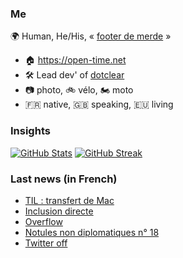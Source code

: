 ### Me

🌍 Human, He/His, « [footer de merde](https://open-time.net/post/2013/07/17/La-veritable-histoire-du-Footer-de-merde-) » 
* 🏠 https://open-time.net 
* 🛠️ Lead dev' of [dotclear](https://git.dotclear.org/dev/dotclear)
* 📷 photo, 🚲 vélo, 🏍️ moto 
* 🇫🇷 native, 🇬🇧 speaking, 🇪🇺 living

### Insights

[![GitHub Stats](https://github-readme-stats.vercel.app/api?username=franck-paul)](https://github.com/franck-paul)
[![GitHub Streak](https://github-readme-streak-stats.herokuapp.com?user=franck-paul)](https://git.io/streak-stats)

### Last news (in French)

<!-- BLOG-POST-LIST:START -->
- [TIL : transfert de Mac](https://open-time.net/post/2023/01/28/TIL-%3A-transfert-de-Mac)
- [Inclusion directe](https://open-time.net/post/2023/01/27/Inclusion-directe)
- [Overflow](https://open-time.net/post/2023/01/26/Overflow)
- [Notules non diplomatiques n° 18](https://open-time.net/post/2023/01/25/Notules-non-diplomatiques-n-18)
- [Twitter off](https://open-time.net/post/2023/01/24/Twitter-off)
<!-- BLOG-POST-LIST:END -->
